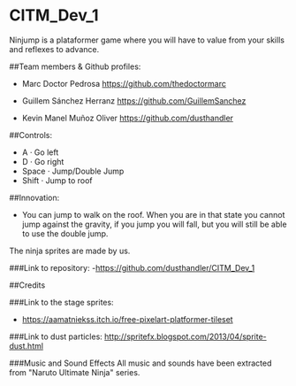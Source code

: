 # CITM_Dev_1

Ninjump is a plataformer game where you will have to value from your skills and reflexes to advance.

##Team members & Github profiles:

- Marc Doctor Pedrosa 
	https://github.com/thedoctormarc

- Guillem Sánchez Herranz 
	https://github.com/GuillemSanchez

- Kevin Manel Muñoz Oliver 
	https://github.com/dusthandler

##Controls:

- A · Go left
- D · Go right
- Space · Jump/Double Jump
- Shift · Jump to roof

##Innovation:

- You can jump to walk on the roof. When you are in that state you cannot jump against the gravity, if you jump you will fall, but you will still be able to use the double jump. 

The ninja sprites are made by us.

###Link to repository:
-https://github.com/dusthandler/CITM_Dev_1

##Credits

###Link to the stage sprites:
- https://aamatniekss.itch.io/free-pixelart-platformer-tileset

###Link to dust particles:
http://spritefx.blogspot.com/2013/04/sprite-dust.html

###Music and Sound Effects
All music and sounds have been extracted from "Naruto Ultimate Ninja" series.
